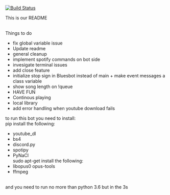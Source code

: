 [![Build Status](https://travis-ci.org/ceramey1997/BluesBot.svg?branch=master)](https://travis-ci.org/ceramey1997/BluesBot)

This is our README <br><br>

Things to do <br>
- fix global variable issue<br>
- Update readme<br>
- general cleanup<br>
- implement spotify commands on bot side<br>
- invesigate terminal issues<br>
- add close feature<br>
- initialize stop sign in Bluesbot instead of main + make event messages a class variable<br>
- show song length on !queue <br>
- HAVE FUN<br>
- Continous playing<br>
- local library <br>
- add error handling when youtube download fails<br>

to run this bot you need to install: <br>
pip install the following: <br>
  - youtube_dl <br>
  - bs4 <br>
  - discord.py <br>
  - spotipy <br>
  - PyNaCl <br>
sudo apt-get install the following: <br>
  - libopus0 opus-tools
  - ffmpeg
  <br>
 and you need to run no more than python 3.6 but in the 3s <br>
